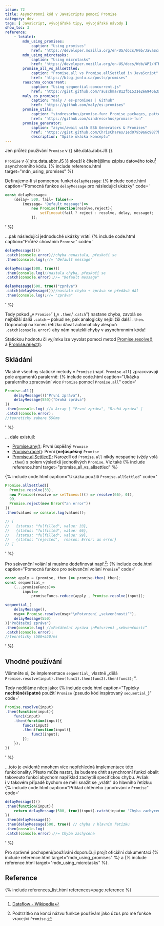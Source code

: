 ```yaml
---
issue: 72
title: Asynchronní kód v JavaScriptu pomocí Promise
category: dev
tags: [ JavaScript, vývojářské tipy, vývojářské návody ]
show_toc: 3
reference:
    - lokální:
        mdn_using_promises:
            caption: "Using promises"
            href: "https://developer.mozilla.org/en-US/docs/Web/JavaScript/Guide/Using_promises"
        mdn_using_microtasks:
            caption: "Using microtasks"
            href: "https://developer.mozilla.org/en-US/docs/Web/API/HTML_DOM_API/Microtask_guide"
        promise_all_vs_allsettled:
            caption: "Promise.all vs Promise.allSettled in JavaScript"
            href: "https://blog.jonlu.ca/posts/promises"
        rauschma_concurrent:
            caption: "Using sequential-concurrent.js"
            href: "https://gist.github.com/rauschma/812fb1531e2e6946a3ab1705a7c6f59f"
        maly_es_promises:
            caption: "maly / es-promises | Github"
            href: "https://github.com/maly/es-promises"
        promise_utils:
            caption: "sindresorhus/promise-fun: Promise packages, patterns, chat, and tutorials"
            href: "https://github.com/sindresorhus/promise-fun"
        promise_generator:
            caption: "async/await with ES6 Generators & Promises"
            href: "https://gist.github.com/ChrisChares/1ed079b9a6c9877ba4b43424139b166d"
            description: "Spíše ukázka konceptu"
---
```


Jen průřez používání `Promise` v {{ site.data.abbr.JS }}.

<!--more-->

`Promise` v {{ site.data.abbr.JS }} slouží k čitelnějšímu zápisu datového toku[^dataflow] asynchronního kódu. {% include reference.html target="mdn_using_promises" %}

Definujeme-li si pomocnou funkci `delayMessage`:
{% include code.html caption="Pomocná funkce `delayMessage` pro následující ukázky" code='
```JavaScript
const delayMessage=
    (delay= 500, fail= false)=>
        (message= "Default message")=>
            new Promise(function(resolve,reject){
                setTimeout(fail ? reject : resolve, delay, message);
            });
```
' %}

…pak následující jednoduché ukázky vrátí:
{% include code.html caption="Průřez chováním `Promise`" code='
```JavaScript
delayMessage()()
.catch(console.error)//chyba nenastala, přeskočí se
.then(console.log);//= "Default message"

delayMessage(500, true)()
.then(console.log)//nastala chyba, přeskočí se
.catch(console.error);//= "Default message"

delayMessage(500, true)("zpráva")
.catch(delayMessage())//nastala chyba + zpráva se předává dál
.then(console.log);//= "zpráva"
```
' %}

Tedy pokud „v `Promise`” („v `.then`/`.catch`”) nastane chyba, zavolá se nejbližší další `.catch` – pokud ne, pak analogicky nejbližší další `.then`. Doporučuji na konec řetízku dávat automaticky alespoň `.catch(console.error)` aby nám neutekli chyby v asynchronním kódu!

Statickou hodnotu či vyjímku lze vyvolat pomocí metod [Promise.resolve()](https://developer.mozilla.org/en-US/docs/Web/JavaScript/Reference/Global_Objects/Promise/resolve) a [Promise.reject()](https://developer.mozilla.org/en-US/docs/Web/JavaScript/Reference/Global_Objects/Promise/reject).

## Skládání
Vlastně všechny statické metody v `Promise` (např. `Promise.all`) zpracovávají pole argumentů paralerně:
{% include code.html caption="Ukázka paralerního zpracování více `Promise` pomocí `Promise.all`" code='
```JavaScript
Promise.all([
    delayMessage()("První zpráva"),
    delayMessage(550)("Druhá zpráva")
])
.then(console.log) //= Array [ "První zpráva", "Druhá zpráva" ]
.catch(console.error);
//teoreticky zabere 550ms
```
' %}

… dále existují:
- [Promise.any()](https://developer.mozilla.org/en-US/docs/Web/JavaScript/Reference/Global_Objects/Promise/any): První úspěšný `Promise`
- [Promise.race()](https://developer.mozilla.org/en-US/docs/Web/JavaScript/Reference/Global_Objects/Promise/race): První **(ne)úspěšný** `Promise`
- [Promise.allSettled()](https://developer.mozilla.org/en-US/docs/Web/JavaScript/Reference/Global_Objects/Promise/allSettled): Narozdíl od `Promise.all` nikdy nespadne (vždy volá `.then`) s polem výsledků jednotlivých `Promise`. Viz také {% include reference.html target="promise_all_vs_allsettled" %}

{% include code.html caption="Ukázka použití `Promise.allSettled`" code='
```JavaScript
Promise.allSettled([
  Promise.resolve(33),
  new Promise(resolve => setTimeout(() => resolve(66), 0)),
  99,
  Promise.reject(new Error("an error"))
])
.then(values => console.log(values));

// [
//   {status: "fulfilled", value: 33},
//   {status: "fulfilled", value: 66},
//   {status: "fulfilled", value: 99},
//   {status: "rejected",  reason: Error: an error}
// ]
```
' %}

Pro sekvenční volání si musíme dodefinovat např.[^podtrzitko]:
{% include code.html caption="Pomocná funkce pro sekvenční volání `Promise`" code='
```JavaScript
const apply_= (promise, then_)=> promise.then(_then);
const sequential_=
    (...promiseFuncs)=>
        input=>
            promiseFuncs.reduce(apply_, Promise.resolve(input));

sequential_(
    delayMessage(),
    msg=> Promise.resolve(msg+"\nPotvrzení „sekvenčnosti”"),
    delayMessage(550)
)("Počáteční zpráva")
.then(console.log) //=Počáteční zpráva \nPotvrzení „sekvenčnosti”
.catch(console.error);
//teoreticky (500+550)ms
```
' %}

## Vhodné používání
Všimněte si, že implementace `sequential_` vlastně „dělá `Promise.resolve(input).then(func1).then(func2).then(func3);`”.

Tedy neděláme něco jako:
{% include code.html caption="Typicky **nechtěné/špatné** použití `Promise` (pseudo kód inspirovaný `sequential_`)" code='
```JavaScript
Promise.resolve(input)
.then(function(input){
    func1(input)
    .then(function(input){
        func2(input)
        .then(function(input){
            func3(input);
        });
    });
})
```
' %}

…toto je evidentě mnohem více nepřehledná implementace této funkcionality. Přesto může nastat, že budeme chtít asynchronní funkci obalit takovouto funkcí abychom například zachytili specifickou chybu.
Avšak i v takovém případě bychom se měli snažit se „vrátit” do hlavního řetízku:
{% include code.html caption="Příklad chtěného zanořování v `Promise`" code='
```JavaScript
delayMessage()()
.then(function(input){
    return delayMessage(500, true)(input).catch(input=> "Chyba zachycena");// zde vznikla chyba, ale nechceme aby probublala do hlavního řetízku
})
.then(delayMessage())
.then(delayMessage(500, true)) // chyba v hlavním řetízku
.then(console.log)
.catch(console.error);//= Chyba zachycena
```
' %}

Pro správné pochopení/používání doporučuji projít oficiální dokumentaci {% include reference.html target="mdn_using_promises" %} a {% include reference.html target="mdn_using_microtasks" %}.

## Reference
{% include references_list.html references=page.reference %}

[^dataflow]: [Dataflow - Wikipedia](https://en.wikipedia.org/wiki/Dataflow)
[^podtrzitko]: Podtrzitko na konci názvu funkce používám jako úzus pro mé funkce vracející `Promise`.